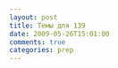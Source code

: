 ```yaml
---
layout: post
title: Темы для 139
date: 2009-05-26T15:01:00
comments: true
categories: prep
---
```


